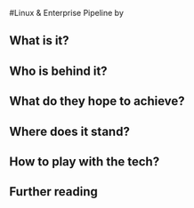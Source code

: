 #Linux & Enterprise Pipeline
by 

## What is it?

## Who is behind it?

## What do they hope to achieve?

## Where does it stand?

## How to play with the tech? 

## Further reading
